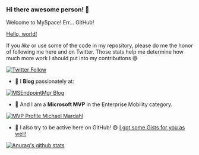 ### Hi there awesome person! 👋

Welcome to MySpace! Err... GitHub!

<a href="http://example.com/" target="_blank">Hello, world!</a>

If you *like* or use some of the code in my repository, please do me the honor of following me here and on Twitter.
Those stats help me determine how much more work I should put into my contributions 😄

[![Twitter Follow](https://img.shields.io/twitter/follow/michael_mardahl?color=blue&logo=twitter&style=for-the-badge)](https://twitter.com/intent/follow?screen_name=michael_mardahl)

- 💬 I **Blog** passionately at:

[![MSEndpointMgr Blog](https://msendpointmgr.com/wp-content/uploads/2021/01/msendpointmgr_shield.png)](https://www.msendpointmgr.com)

- 🌱 And I am a **Microsoft MVP** in the Enterprise Mobility category.

[![MVP Profile Michael Mardahl](https://msendpointmgr.com/wp-content/uploads/2021/01/mvp-banner-216px.png)](https://mvp.microsoft.com/en-us/PublicProfile/5004117?fullName=Michael%20Mardahl)

- 🔭 I also try to be active here on GitHub! 😄 [I got some Gists for you as well!](https://gist.github.com/mardahl)

[![Anurag's github stats](https://github-readme-stats.vercel.app/api?username=mardahl)](https://github.com/mardahl)





<!--
**mardahl/Mardahl** is a ✨ _special_ ✨ repository because its `README.md` (this file) appears on your GitHub profile.

Here are some ideas to get you started:

- 🔭 I’m currently working on ...
- 🌱 I’m currently learning ...
- 👯 I’m looking to collaborate on ...
- 🤔 I’m looking for help with ...
- 💬 Ask me about ...
- 📫 How to reach me: ...
- 😄 Pronouns: ...
- ⚡ Fun fact: ...
-->
